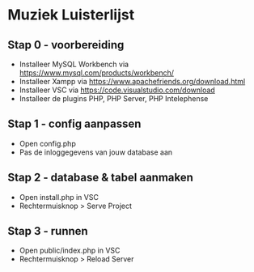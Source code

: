 # Muziek Luisterlijst
## Stap 0 - voorbereiding
- Installeer MySQL Workbench via https://www.mysql.com/products/workbench/
- Installeer Xampp via https://www.apachefriends.org/download.html
- Installeer VSC via https://code.visualstudio.com/download
- Installeer de plugins PHP, PHP Server, PHP Intelephense

## Stap 1 - config aanpassen
- Open config.php
- Pas de inloggegevens van jouw database aan

## Stap 2 - database & tabel aanmaken
- Open install.php in VSC
- Rechtermuisknop > Serve Project

## Stap 3 - runnen
- Open public/index.php in VSC
- Rechtermuisknop > Reload Server

<!-- © Haldor Doekes 2023 Goodzo BV -->